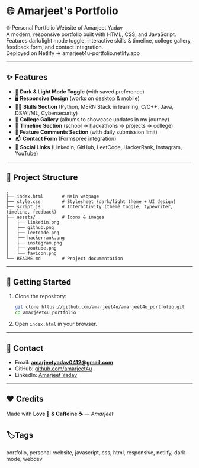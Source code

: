 # 🌐 Amarjeet's Portfolio

🌐 Personal Portfolio Website of Amarjeet Yadav  
A modern, responsive portfolio built with HTML, CSS, and JavaScript.  
Features dark/light mode toggle, interactive skills & timeline, college gallery, feedback form, and contact integration.  
Deployed on Netlify → amarjeet4u-portfolio.netlify.app

---

## ✨ Features

- 🎨 **Dark & Light Mode Toggle** (with saved preference)  
- 🖥️ **Responsive Design** (works on desktop & mobile)  
- 🧑‍💻 **Skills Section** (Python, MERN Stack in learning, C/C++, Java, DS/AI/ML, Cybersecurity)  
- 📸 **College Gallery** (albums to showcase updates in my journey)  
- 📜 **Timeline Section** (school → hackathons → projects → college)  
- 💬 **Feature Comments Section** (with daily submission limit)  
- 📬 **Contact Form** (Formspree integration)  
- 🔗 **Social Links** (LinkedIn, GitHub, LeetCode, HackerRank, Instagram, YouTube)  

---

## 📂 Project Structure

```
.
├── index.html       # Main webpage
├── style.css        # Stylesheet (dark/light theme + UI design)
├── script.js        # Interactivity (theme toggle, typewriter, timeline, feedback)
├── assets/          # Icons & images
│   ├── linkedin.png
│   ├── github.png
│   ├── leetcode.png
│   ├── hackerrank.png
│   ├── instagram.png
│   ├── youtube.png
│   └── favicon.png
└── README.md        # Project documentation
```

---

## 🚀 Getting Started

1. Clone the repository:
   ```bash
   git clone https://github.com/amarjeet4u/amarjeet4u_portfolio.git
   cd amarjeet4u_portfolio
   ```

2. Open `index.html` in your browser.

---

## 📧 Contact

- Email: **amarjeetyadav0412@gmail.com**  
- GitHub: [github.com/amarjeet4u](https://github.com/amarjeet4u)  
- LinkedIn: [Amarjeet Yadav](https://www.linkedin.com/in/amarjeet-yadav-948494375/)  

---

## ❤️ Credits

Made with **Love 💖 & Caffeine ☕** — *Amarjeet*

## 🏷️Tags
portfolio, personal-website, javascript, css, html, responsive, netlify, dark-mode, webdev
